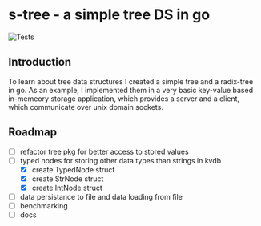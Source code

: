 # s-tree - a simple tree DS in go

![Tests](https://github.com/philmish/s-tree/actions/workflows/go.yml/badge.svg)

## Introduction
To learn about tree data structures I created a simple tree and
a radix-tree in go. As an example, I implemented them in a very basic
key-value based in-memeory storage application, which provides a server and
a client, which communicate over unix domain sockets.

## Roadmap

- [ ] refactor tree pkg for better access to stored values
- [ ] typed nodes for storing other data types than strings in kvdb
    - [x] create TypedNode struct
    - [x] create StrNode struct
    - [x] create IntNode struct
- [ ] data persistance to file and data loading from file 
- [ ] benchmarking
- [ ] docs
